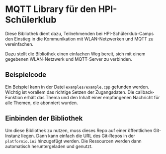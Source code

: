 # MQTT Library für den HPI-Schülerklub

Diese Bibliothek dient dazu, Teilnehmenden bei HPI-Schülerklub-Camps den Einstieg in die Kommunikation mit WLAN-Netzwerken und MQTT zu vereinfachen.

Dazu stellt die Bibliothek einen einfachen Weg bereit, sich mit einem gegebenen WLAN-Netzwerk und MQTT-Server zu verbinden.

## Beispielcode

Ein Beispiel kann in der Datei `examples/example.cpp` gefunden werden. Wichtig ist vorallem das richtige Setzen der Zugangsdaten.
Die callback-Funktion erhält das Thema und den Inhalt einer empfangenen Nachricht für alle Themen, die abonniert wurden.

## Einbinden der Bibliothek

Um diese Bibliothek zu nutzen, muss dieses Repo auf einer öffentlichen Git-Instanz liegen. Dann kann einfach die URL des Git-Repos in der `platformio.ini` hinzugefügt werden. Die Ressourcen werden dann automatisch heruntergeladen und genutzt.